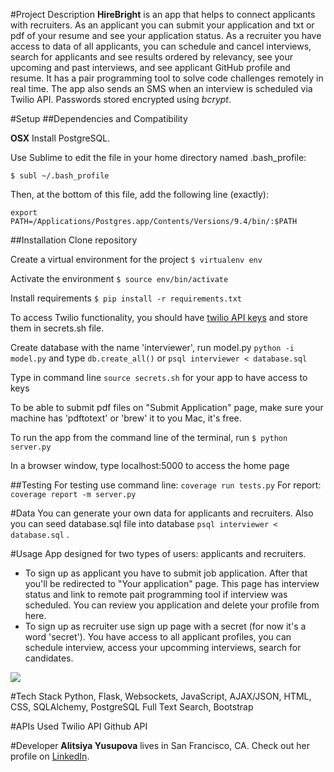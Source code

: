 #Project Description
**HireBright** is an app that helps to connect applicants with recruiters. As an applicant you can submit your application and txt or pdf of your resume and see your application status. As a recruiter you have access to data of all applicants, you can schedule and cancel interviews, search for applicants and see results ordered by relevancy, see your upcoming and past interviews, and see applicant GitHub profile and resume. It has a pair programming tool to solve code challenges remotely in real time. The app also sends an SMS when an interview is scheduled via Twilio API. Passwords stored encrypted using *bcrypt*.

#Setup
##Dependencies and Compatibility

**OSX** Install PostgreSQL.

Use Sublime to edit the file in your home directory named .bash_profile:

``` $ subl ~/.bash_profile ``` 

Then, at the bottom of this file, add the following line (exactly):

``` export PATH=/Applications/Postgres.app/Contents/Versions/9.4/bin/:$PATH ``` 


##Installation
Clone repository

Create a virtual environment for the project 
``` $ virtualenv env ```

Activate the environment 
``` $ source env/bin/activate ```

Install requirements
``` $ pip install -r requirements.txt ```
    
To access Twilio functionality, you should have [twilio API keys](https://www.twilio.com/docs/api/rest/sending-messages) and store them in secrets.sh file.

Create database with the name 'interviewer', run model.py
``` python -i model.py ``` and type ```db.create_all()``` or ``` psql interviewer < database.sql ```

Type in command line ``` source secrets.sh ``` for your app to have access to keys

To be able to submit pdf files on "Submit Application" page, make sure your machine has 'pdftotext' or 'brew' it to you Mac, it's free.

To run the app from the command line of the terminal, run 
``` $ python server.py ```

In a browser window, type localhost:5000 to access the home page

##Testing
For testing use command line:
` coverage run tests.py `
For report: 
` coverage report -m server.py `

#Data
You can generate your own data for applicants and recruiters. Also you can seed database.sql file into database `psql interviewer < database.sql` .  

#Usage
App designed for two types of users: applicants and recruiters. 
+ To sign up as applicant you have to submit job application. After that you'll be redirected to "Your application" page. This page has interview status and link to remote pait programming tool if interview was scheduled. You can review you application and delete your profile from here. 
+ To sign up as recruiter use sign up page with a secret (for now it's a word 'secret'). You have access to all applicant profiles, you can schedule interview, access your upcomming interviews, search for candidates. 

![](/readme-files/demo.gif)

#Tech Stack
Python, Flask, Websockets, JavaScript, AJAX/JSON, HTML, CSS, SQLAlchemy, PostgreSQL Full Text Search, Bootstrap

#APIs Used
Twilio API
Github API

#Developer
**Alitsiya Yusupova** lives in San Francisco, CA. Check out her profile on [LinkedIn](https://www.linkedin.com/in/alitsiyayusupova).
